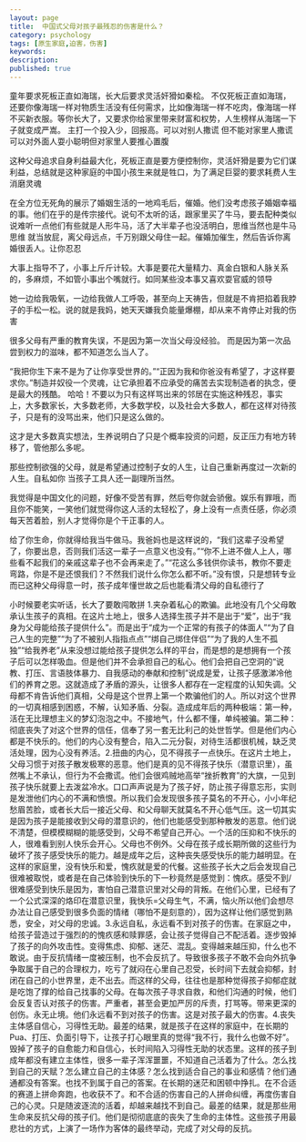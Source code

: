 ```yaml
---
layout: page
title:  中国式父母对孩子最残忍的伤害是什么？
category: psychology
tags: [原生家庭,迫害，伤害]
keywords:
description:
published: true
---
```




童年要求死板正直如海瑞，长大后要求灵活奸猾如秦桧。
不仅死板正直如海瑞，还要你像海瑞一样对物质生活没有任何需求，比如像海瑞一样不吃肉，像海瑞一样不买新衣服。等你长大了，又要求你给家里带来财富和权势，人生榜样从海瑞一下子就变成严嵩。
主打一个投入少，回报高。可以对别人撒谎 但不能对家里人撒谎  可以对外面人耍小聪明但对家里人要推心置腹

这种父母追求自身利益最大化，死板正直是要方便控制你，灵活奸猾是要为它们谋利益，总结就是这种家庭的中国小孩生来就是牲口，为了满足巨婴的要求耗费人生消磨灵魂

在全方位无死角的展示了婚姻生活的一地鸡毛后，催婚。他们没考虑孩子婚姻幸福的事。他们在乎的是传宗接代。说句不太听的话，跟家里买了牛马，要去配种类似说难听一点他们有些就是人形牛马，活了大半辈子也没活明白，思维当然也是牛马思维
就当放屁，离父母远点，千万别跟父母住一起。催婚加催生，然后告诉你离婚很丢人。让你忍忍

大事上指导不了，小事上斤斤计较。大事是要花大量精力、真金白银和人脉关系的，多麻烦，不如管小事出个嘴就行。如同某些没本事又喜欢耍官威的领导

她一边给我吸氧，一边给我做人工呼吸，甚至向上天祷告，但就是不肯把掐着我脖子的手松一松。说的就是我妈，她天天嫌我负能量爆棚，却从来不肯停止对我的伤害

很多父母有严重的教育失误，不是因为第一次当父母没经验。 而是因为第一次品尝到权力的滋味，都不知道怎么当人了。

“我把你生下来不是为了让你享受世界的。”“正因为我和你爸没有希望了，才这样要求你。”制造并奴役一个灵魂，让它承担着不应承受的痛苦去实现制造者的执念，便是最大的残酷。
哈哈！不要以为只有这样骂出来的邻居在实施这种残忍，事实上，大多数家长，大多数老师，大多数学校，以及社会大多数人，都在这样对待孩子，只是有的没骂出来，他们只是这么做的。

这才是大多数真实想法，生养说明白了只是个概率投资的问题，反正压力有地方转移了，管他那么多呢。

那些控制欲强的父母，就是希望通过控制子女的人生，让自己重新再度过一次新的人生。自私如你 当孩子工具人还一副理所当然。

我觉得是中国文化的问题，好像不受苦有罪，然后夸你就会骄傲。娱乐有罪哦，而且你不能笑，一笑他们就觉得你这人活的太轻松了，身上没有一点责任感，你必须每天苦着脸，别人才觉得你是个干正事的人。

给了你生命，你就得给我当牛做马。我爸妈也是这样说的，“我们这辈子没希望了，你要出息，否则我们活这一辈子一点意义也没有。”“你不上进不做人上人，哪些看不起我们的亲戚这辈子也不会再来走了。”“花这么多钱供你读书，教你不要走弯路，你是不是还恨我们？不然我们说什么你怎么都不听。”没有恨，只是想转专业而已这种父母得意一时，孩子成年懂世故之后也能看清父母的自私德行了

小时候要老实听话，长大了要敢闯敢拼
1.夹杂着私心的欺骗。此地没有几个父母敢承认生孩子的真相。在这片土地上，很多人选择生孩子并不是出于“爱”，出于“我身为父母能给孩子提供什么”。而是出于“成为一个正常的有孩子的体面人”“为了自己人生的完整”“为了不被别人指指点点”“绑自己绑住伴侣”“为了我的人生不孤独”“给我养老”从来没想过能给孩子提供怎么样的平台，而是想的是想拥有一个孩子后可以怎样吸血。但是他们并不会承担自己的私心。他们会把自己空洞的“说教、打压、言语肢体暴力、自我感动的奉献和控制”说成是爱，让孩子感激涕冷他们的养育之恩。这就造成了矛盾的源头，让很多人都存在一定程度的认知失调。父母都不肯告诉他们真相，父母是这个世界上第一个欺骗他们的人。所以对这个世界的一切真相感到困惑，不解，认知矛盾、分裂。造成成年后的两种极端：第一种，活在无比理想主义的梦幻泡泡之中。不接地气，什么都不懂，单纯被骗。第二种：彻底丧失了对这个世界的信任，信奉了另一套无比利己的处世哲学。但是他们内心都是不快乐的。他们的内心没有整合，陷入二元分裂，对待生活都很机械，缺乏灵活处理，因为心没有养活。2.扭曲的内心，见不得孩子一点快乐。在这片土地上，父母习惯于对孩子散发极寒的恶意。他们是真的见不得孩子快乐（潜意识里），虽然嘴上不承认，但行为不会撒谎。他们会很鸡贼地高举“挫折教育”的大旗，一见到孩子快乐就要上去泼盆冷水。口口声声说是为了孩子好，防止孩子得意忘形，实则是发泄他们内心的不满和愤恨。所以我们会发现很多孩子莫名的不开心，小小年纪愁眉苦脸，或者长大后一接近父母、和父母聊天就莫名不开心低气压。这一切其实是因为孩子是能接收到父母的潜意识的，他们也能感受到那种散发的恶意。他们说不清楚，但模模糊糊的能感受到，父母不希望自己开心。一个活的压抑和不快乐的人，很难看到别人快乐会开心。父母也不例外。父母在孩子成长期所做的这些行为破坏了孩子感受快乐的能力。越是成年之后，这种丧失感受快乐的能力越明显。在这样的家庭里，没有快乐和爱，愧疚就是爱的代餐。这些孩子长大之后会发现自己很难被取悦，或者是在自己体验到快乐的下一秒竟然是感觉到：愧疚。感受不到/很难感受到快乐是因为，害怕自己潜意识里对父母的背叛。在他们心里，已经有了一个公式深深的烙印在潜意识里，我快乐=父母生气，不满，恼火所以他们会想尽办法让自己感受到很多负面的情绪（哪怕不是刻意的），因为这样让他们感觉到熟悉，安全，对父母的忠诚。3.永远自私，永远看不到对孩子的伤害。在家庭之中，给孩子营造过于强烈的的愧疚感和赎罪感，会让孩子觉得自己不配活着。逐步毁掉了孩子的向外攻击性。变得焦虑、抑郁、迷茫、混乱。变得越来越压抑，什么也不敢说。由于反抗情绪一度被压制，也不会反抗了。导致很多孩子不敢不会向外抗争争取属于自己的合理权力，吃亏了就闷在心里自己忍受，长时间下去就会抑郁，封闭在自己的小世界里，走不出去。而这样的父母，往往也是那种觉得孩子抑郁症就是吃饱了撑的给自己找事的父母。在每次孩子寻求自救，和他们沟通的时候，他们会反复否认对孩子的伤害。严重者，甚至会更加严厉的斥责，打骂等。带来更深的创伤。永无止境。他们永远看不到对孩子的伤害。这是对孩子最大的伤害。4.丧失主体感自信心，习得性无助。最差的结果，就是孩子在这样的家庭中，在长期的Pua、打压、负面引导下，让孩子打心眼里真的觉得“我不行，我什么也做不好”。毁掉了孩子的自愈能力和自信心，长时间陷入习得性无助的状态里。这样的孩子到成年都没有建立主体性，很多一辈子浑浑噩噩，不知道自己活着为了什么。怎么找到自己的天赋？怎么建立自己的主体感？怎么找到适合自己的事业和感情？他们通通都没有答案。也找不到属于自己的答案。在长期的迷茫和困顿中挣扎。在不合适的赛道上拼命奔跑，也收获不了。和不合适的伤害自己的人拼命纠缠，再度伤害自己的心灵。只是随波逐流的活着，却越来越找不到自己。最差的结果，就是那些用生命来反抗父母的孩子们。他们是彻彻底底的丧失了生命的主体性。这些孩子用最悲壮的方式，上演了一场作为客体的最终举动，完成了对父母的反抗。
